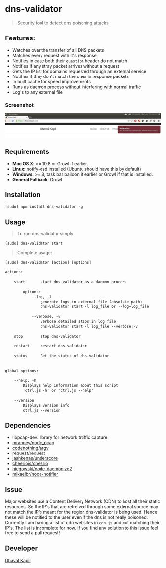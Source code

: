 # dns-validator

> Security tool to detect dns poisoning attacks

## Features:

 - Watches over the transfer of all DNS packets
 - Matches every request with it's response
 - Notifies in case both their `question` header do not match
 - Notifies if any stray packet arrives without a request
 - Gets the IP list for domains requested through an external service
 - Notifies if they don't match the ones in response packets
 - In built cache for speed improvements
 - Runs as daemon process without interfering with normal traffic
 - Log's to any external file

 ### Screenshot

![Screenshot](docs/screenshot.png)

## Requirements
- **Mac OS X**: >= 10.8 or Growl if earlier.
- **Linux**: notify-osd installed (Ubuntu should have this by default)
- **Windows**: >= 8, task bar balloon if earlier or Growl if that is installed.
- **General Fallback**: Growl

## Installation

```
[sudo] npm install dns-validator -g
```

## Usage

> To run dns-validator simply

```
[sudo] dns-validator start
```

> Complete usage:

```
[sudo] dns-validator [action] [options]

actions:

	start		start dns-validator as a daemon process

		options:
			--log, -l
				generate logs in external file (absolute path)
				dns-validator start -l log_file or --log=log_file

			--verbose, -v
				verbose detailed steps in log file
				dns-validator start -l log_file --verbose|-v

	stop		stop dns-validator

	restart		restart dns-validator

	status		Get the status of dns-validator


global options:

	--help, -h
		Displays help information about this script
		'ctrl.js -h' or 'ctrl.js --help'

	--version
		Displays version info
		ctrl.js --version

```

## Dependencies

- libpcap-dev: library for network traffic capture
- [mranney/node_pcap](https://github.com/mranney/node_pcap)
- [codenothing/argv](https://github.com/codenothing/argv)
- [request/request](https://github.com/request/request)
- [jashkenas/underscore](https://github.com/jashkenas/underscore)
- [cheeriojs/cheerio](https://github.com/cheeriojs/cheerio)
- [niegowski/node-daemonize2](https://github.com/niegowski/node-daemonize2)
- [mikaelbr/node-notifier](https://github.com/mikaelbr/node-notifier)

## Issue

Major websites use a Content Delivery Network (CDN) to host all their static resources. So the IP's that are retreived through some external source may not match the IP's meant for the region dns-validator is being used. Hence these will be notified to the user even if the dns is not really poisoned. Currently I am having a list of cdn websites in `cdn.js` and not matching their IP's. The list is incomplete for now. If you find any solution to this issue feel free to send a pull request!

## Developer

[Dhaval Kapil](https://dhavalkapil.com/)